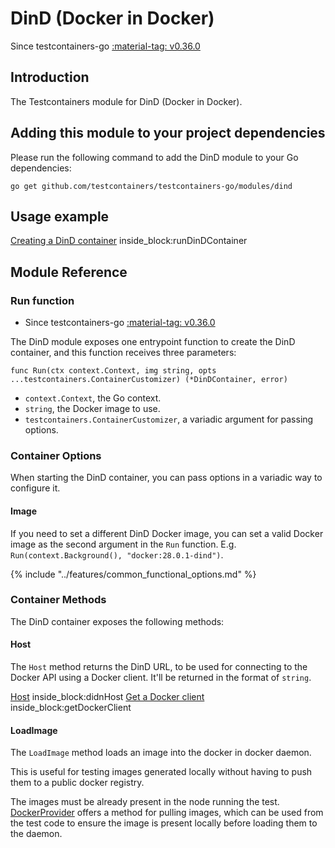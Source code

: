 # DinD (Docker in Docker)

Since testcontainers-go <a href="https://github.com/testcontainers/testcontainers-go/releases/tag/v0.36.0"><span class="tc-version">:material-tag: v0.36.0</span></a>

## Introduction

The Testcontainers module for DinD (Docker in Docker).

## Adding this module to your project dependencies

Please run the following command to add the DinD module to your Go dependencies:

```
go get github.com/testcontainers/testcontainers-go/modules/dind
```

## Usage example

<!--codeinclude-->
[Creating a DinD container](../../modules/dind/examples_test.go) inside_block:runDinDContainer
<!--/codeinclude-->

## Module Reference

### Run function

- Since testcontainers-go <a href="https://github.com/testcontainers/testcontainers-go/releases/tag/v0.36.0"><span class="tc-version">:material-tag: v0.36.0</span></a>

The DinD module exposes one entrypoint function to create the DinD container, and this function receives three parameters:

```golang
func Run(ctx context.Context, img string, opts ...testcontainers.ContainerCustomizer) (*DinDContainer, error)
```

- `context.Context`, the Go context.
- `string`, the Docker image to use.
- `testcontainers.ContainerCustomizer`, a variadic argument for passing options.

### Container Options

When starting the DinD container, you can pass options in a variadic way to configure it.

#### Image

If you need to set a different DinD Docker image, you can set a valid Docker image as the second argument in the `Run` function.
E.g. `Run(context.Background(), "docker:28.0.1-dind")`.

{% include "../features/common_functional_options.md" %}

### Container Methods

The DinD container exposes the following methods:

#### Host

The `Host` method returns the DinD URL, to be used for connecting
to the Docker API using a Docker client. It'll be returned in the format of `string`.

<!--codeinclude-->
[Host](../../modules/dind/examples_test.go) inside_block:didnHost
[Get a Docker client](../../modules/dind/examples_test.go) inside_block:getDockerClient
<!--/codeinclude-->

#### LoadImage

The `LoadImage` method loads an image into the docker in docker daemon.

This is useful for testing images generated locally without having to push them to a public docker registry.

The images must be already present in the node running the test. [DockerProvider](https://pkg.go.dev/github.com/testcontainers/testcontainers-go#DockerProvider) offers a method for pulling images, which can be used from the test code to ensure the image is present locally before loading them to the daemon.

